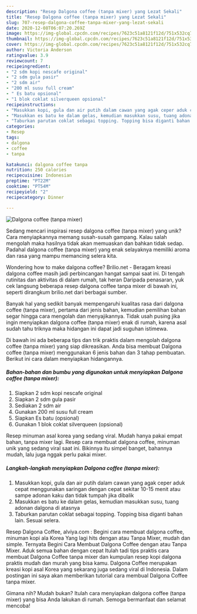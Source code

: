 ```yaml
---
description: "Resep Dalgona coffee (tanpa mixer) yang Lezat Sekali"
title: "Resep Dalgona coffee (tanpa mixer) yang Lezat Sekali"
slug: 707-resep-dalgona-coffee-tanpa-mixer-yang-lezat-sekali
date: 2020-12-08T06:07:20.269Z
image: https://img-global.cpcdn.com/recipes/7623c51a8121f12d/751x532cq70/dalgona-coffee-tanpa-mixer-foto-resep-utama.jpg
thumbnail: https://img-global.cpcdn.com/recipes/7623c51a8121f12d/751x532cq70/dalgona-coffee-tanpa-mixer-foto-resep-utama.jpg
cover: https://img-global.cpcdn.com/recipes/7623c51a8121f12d/751x532cq70/dalgona-coffee-tanpa-mixer-foto-resep-utama.jpg
author: Victoria Anderson
ratingvalue: 3.9
reviewcount: 7
recipeingredient:
- "2 sdm kopi nescafe original"
- "2 sdm gula pasir"
- "2 sdm air"
- "200 ml susu full cream"
- " Es batu opsional"
- "1 blok coklat silverqueen opsional"
recipeinstructions:
- "Masukkan kopi, gula dan air putih dalam cawan yang agak ceper aduk cepat menggunakan saringan dengan cepat sekitar 10-15 menit atau sampe adonan kaku dan tidak tumpah jika dibalik"
- "Masukkan es batu ke dalam gelas, kemudian masukkan susu, tuang adonan dalgona di atasnya"
- "Taburkan parutan coklat sebagai topping. Topping bisa diganti bahan lain. Sesuai selera."
categories:
- Resep
tags:
- dalgona
- coffee
- tanpa

katakunci: dalgona coffee tanpa 
nutrition: 250 calories
recipecuisine: Indonesian
preptime: "PT22M"
cooktime: "PT54M"
recipeyield: "2"
recipecategory: Dinner

---
```



![Dalgona coffee (tanpa mixer)](https://img-global.cpcdn.com/recipes/7623c51a8121f12d/751x532cq70/dalgona-coffee-tanpa-mixer-foto-resep-utama.jpg)

Sedang mencari inspirasi resep dalgona coffee (tanpa mixer) yang unik? Cara menyiapkannya memang susah-susah gampang. Kalau salah mengolah maka hasilnya tidak akan memuaskan dan bahkan tidak sedap. Padahal dalgona coffee (tanpa mixer) yang enak selayaknya memiliki aroma dan rasa yang mampu memancing selera kita.

Wondering how to make dalgona coffee? Brilio.net - Beragam kreasi dalgona coffee masih jadi perbincangan hangat sampai saat ini. Di tengah rutinitas dan aktivitas di dalam rumah, tak heran Daripada penasaran, yuk cek langsung beberapa resep dalgona coffee tanpa mixer di bawah ini, seperti dirangkum brilio.net dari berbagai sumber.

Banyak hal yang sedikit banyak mempengaruhi kualitas rasa dari dalgona coffee (tanpa mixer), pertama dari jenis bahan, kemudian pemilihan bahan segar hingga cara mengolah dan menyajikannya. Tidak usah pusing jika ingin menyiapkan dalgona coffee (tanpa mixer) enak di rumah, karena asal sudah tahu triknya maka hidangan ini dapat jadi suguhan istimewa.


Di bawah ini ada beberapa tips dan trik praktis dalam mengolah dalgona coffee (tanpa mixer) yang siap dikreasikan. Anda bisa membuat Dalgona coffee (tanpa mixer) menggunakan 6 jenis bahan dan 3 tahap pembuatan. Berikut ini cara dalam menyiapkan hidangannya.

<!--inarticleads1-->

##### Bahan-bahan dan bumbu yang digunakan untuk menyiapkan Dalgona coffee (tanpa mixer):

1. Siapkan 2 sdm kopi nescafe original
1. Siapkan 2 sdm gula pasir
1. Sediakan 2 sdm air
1. Gunakan 200 ml susu full cream
1. Siapkan  Es batu (opsional)
1. Gunakan 1 blok coklat silverqueen (opsional)


Resep minuman asal korea yang sedang viral. Mudah hanya pakai empat bahan, tanpa mixer lagi. Resep cara membuat dalgona coffee, minuman unik yang sedang viral saat ini. Bikinnya itu simpel banget, bahannya mudah, lalu juga nggak perlu pakai mixer. 

<!--inarticleads2-->

##### Langkah-langkah menyiapkan Dalgona coffee (tanpa mixer):

1. Masukkan kopi, gula dan air putih dalam cawan yang agak ceper aduk cepat menggunakan saringan dengan cepat sekitar 10-15 menit atau sampe adonan kaku dan tidak tumpah jika dibalik
1. Masukkan es batu ke dalam gelas, kemudian masukkan susu, tuang adonan dalgona di atasnya
1. Taburkan parutan coklat sebagai topping. Topping bisa diganti bahan lain. Sesuai selera.


Resep Dalgona Coffee, alviya.com : Begini cara membuat dalgona coffee, minuman kopi ala Korea Yang lagi hits dengan atau Tanpa Mixer, mudah dan simple. Ternyata Begini Cara Membuat Dalgona Coffee dengan atau Tanpa Mixer. Aduk semua bahan dengan cepat Itulah tadi tips praktis cara membuat Dalgona Coffee tanpa mixer dan kumpulan resep kopi dalgona praktis mudah dan murah yang bisa kamu. Dalgona Coffee merupakan kreasi kopi asal Korea yang sekarang juga sedang viral di Indonesia. Dalam postingan ini saya akan memberikan tutorial cara membual Dalgona Coffee tanpa mixer. 

Gimana nih? Mudah bukan? Itulah cara menyiapkan dalgona coffee (tanpa mixer) yang bisa Anda lakukan di rumah. Semoga bermanfaat dan selamat mencoba!
